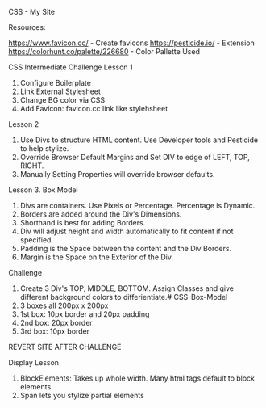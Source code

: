 CSS - My Site

Resources:

https://www.favicon.cc/ - Create favicons
https://pesticide.io/ - Extension
https://colorhunt.co/palette/226680 - Color Pallette Used

CSS Intermediate Challenge
Lesson 1

1. Configure Boilerplate
2. Link External Stylesheet
3. Change BG color via CSS
4. Add Favicon: favicon.cc link like stylehsheet


Lesson 2
1. Use Divs to structure HTML content. Use Developer tools and Pesticide to help stylize.
2. Override Browser Default Margins and Set DIV to edge of LEFT, TOP, RIGHT.
3. Manually Setting Properties will override browser defaults.

Lesson 3. Box Model

1. Divs are containers. Use Pixels or Percentage. Percentage is Dynamic.
2. Borders are added around the Div's Dimensions.
3. Shorthand is best for adding Borders.
4. Div will adjust height and width automatically to fit content if not specified.
5. Padding is the Space between the content and the Div Borders.
6. Margin is the Space on the Exterior of the Div.


Challenge
1. Create 3 Div's TOP, MIDDLE, BOTTOM. Assign Classes and give different background colors to differientiate.# CSS-Box-Model
2. 3 boxes all 200px x 200px
3. 1st box: 10px border and 20px padding
4. 2nd box: 20px border
5. 3rd box: 10px border



REVERT SITE AFTER CHALLENGE

Display Lesson 
1. BlockElements: Takes up whole width. Many html tags default to block elements.
2. Span lets you stylize partial elements